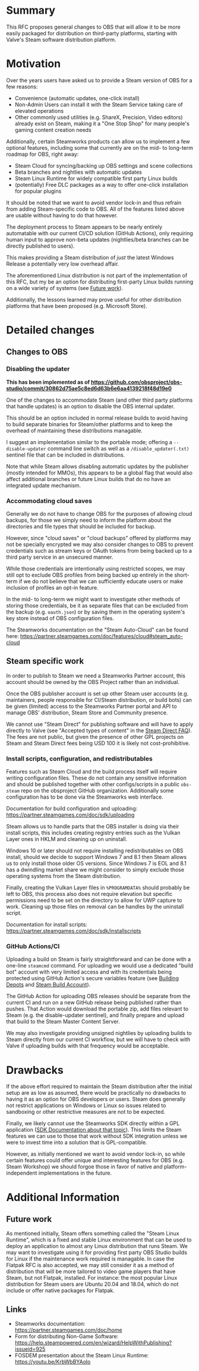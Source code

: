 # Summary

This RFC proposes general changes to OBS that will allow it to be more easily packaged for distribution on third-party platforms,
starting with Valve's Steam software distribution platform.

# Motivation

Over the years users have asked us to provide a Steam version of OBS for a few reasons:

* Convenience (automatic updates, one-click install)
* Non-Admin Users can install it with the Steam Service taking care of elevated operations
* Other commonly used utilities (e.g. ShareX, Precision, Video editors) already exist on Steam,
  making it a "One Stop Shop" for many people's gaming content creation needs

Additionally, certain Steamworks products can allow us to implement a few optional features,
including some that currently are on the mid- to long-term roadmap for OBS, right away:

* Steam Cloud for syncing/backing up OBS settings and scene collections
* Beta branches and nightlies with automatic updates
* Steam Linux Runtime for widely compatible first party Linux builds
* (potentially) Free DLC packages as a way to offer one-click installation for popular plugins

It should be noted that we want to avoid vendor lock-in and thus refrain from adding Steam-specific code to OBS.
All of the features listed above are usable without having to do that however.

The deployment process to Steam appears to be nearly entirely automatable with our current CI/CD solution (GitHub Actions),
only requiring human input to approve non-beta updates (nightlies/beta branches can be directly published to users).

This makes providing a Steam distribution of *just* the latest Windows Release a potentially very low overhead affair.

The aforementioned Linux distribution is not part of the implementation of this RFC, but my be an option for
distributing first-party Linux builds running on a wide variety of systems (see [Future work]).

Additionally, the lessons learned may prove useful for other distribution platforms that have been proposed (e.g. Microsoft Store).

# Detailed changes

## Changes to OBS

### Disabling the updater

**This has been implemented as of https://github.com/obsproject/obs-studio/commit/30862d75ae5c8ed6d63b6e6aa4139218f48d19e0**

One of the changes to accommodate Steam (and other third party platforms that handle updates) is an option to disable the OBS internal updater.

This should be an option included in normal release builds to avoid having to build separate binaries for Steam/other platforms and
to keep the overhead of maintaining these distributions managable.

I suggest an implementation similar to the portable mode; offering a `--disable-updater` command line switch as well
as a `/disable_updater(.txt)` sentinel file that can be included in distributions.

Note that while Steam allows disabling automatic updates by the publisher (mostly intended for MMOs), this appears to be a global
flag that would also affect additional branches or future Linux builds that do no have an integrated update mechanism.

### Accommodating cloud saves

Generally we do not have to change OBS for the purposes of allowing cloud backups, for those we simply need to inform the platform
about the directories and file types that should be included for backup.

However, since "cloud saves" or "cloud backups" offered by platforms may not be specially encrypted we may also consider changes
to OBS to prevent credentials such as stream keys or OAuth tokens from being backed up to a third party service in an unsecured manner.

While those credentials are intentionally using restricted scopes, we may still opt to exclude OBS profiles from being backed up
entirely in the short-term if we do not believe that we can sufficiently educate users or make inclusion of profiles an opt-in feature.

In the mid- to long-term we might want to investigate other methods of storing those credentials, be it as separate files that can be
excluded from the backup (e.g. `oauth.json`) or by saving them in the operating system's key store instead of OBS configuration files.

The Steamworks documentation on the "Steam Auto-Cloud" can be found here: https://partner.steamgames.com/doc/features/cloud#steam_auto-cloud

## Steam specific work

In order to publish to Steam we need a Steamworks Partner account, this account should be owned by the OBS Project rather than an individual.

Once the OBS publisher account is set up other Steam user accounts (e.g. maintainers, people responsible for CI/Steam distribution, or build bots)
can be given (limited) access to the Steamworks Partner portal and API to manage OBS' distribution, Steam Store and Community presence.

We cannot use "Steam Direct" for publishing software and will have to apply directly to Valve (see "Accepted types of content" in the [Steam Direct FAQ]).
The fees are not public, but given the presence of other GPL projects on Steam and Steam Direct fees being USD 100 it is likely not cost-prohibitive.

[Steam Direct FAQ]: https://partner.steamgames.com/steamdirect

### Install scripts, configuration, and redistributables

Features such as Steam Cloud and the build process itself will require writing configuration files. These do not contain any sensitive
information and should be published together with other configs/scripts in a public `obs-steam` repo on the obsproject GitHub organization.
Additionally some configuration has to be done via the Steamworks web interface.

Documentation for build configuration and uploading: https://partner.steamgames.com/doc/sdk/uploading

Steam allows us to handle parts that the OBS installer is doing via their install scripts,
this includes creating registry entries such as the Vulkan Layer ones in HKLM and cleaning up on uninstall.

Windows 10 or later should not require installing redistributables on OBS install, should we decide to support Windows 7 and 8.1
then Steam allows us to only install those older OS versions. Since Windows 7 is EOL and 8.1 has a dwindling market share we might
consider to simply exclude those operating systems from the Steam distribution.

Finally, creating the Vulkan Layer files in `%PROGRAMDATA%` should probably be left to OBS, this process also does not
require elevation but specific permissions need to be set on the directory to allow for UWP capture to work.
Cleaning up those files on removal can be handles by the uninstall script.

Documentation for install scripts: https://partner.steamgames.com/doc/sdk/installscripts

### GitHub Actions/CI

Uploading a build on Steam is fairly straightforward and can be done with a one-line `steamcmd` command.
For uploading we would use a dedicated "build bot" account with very limited access and with its credentials
being protected using GitHub Action's secure variables feature (see [Building Depots] and [Steam Build Account]).

The GitHub Action for uploading OBS releases should be separate from the current CI and run on a new GitHub release
being published rather than pushes. That Action would download the portable zip, add files relevant to Steam
(e.g. the disable-updater sentinel), and finally prepare and upload that build to the Steam Master Content Server.

We may also investigate providing unsigned nightlies by uploading builds to Steam directly from our current CI workflow,
but we will have to check with Valve if uploading builds with that frequency would be acceptable.

[Building Depots]: https://partner.steamgames.com/doc/sdk/uploading#Building_Depots
[Steam Build Account]: https://partner.steamgames.com/doc/sdk/uploading#Build_Account

# Drawbacks

If the above effort required to maintain the Steam distribution after the initial setup are as low as assumed,
there would be practically no drawbacks to having it as an option for OBS developers or users.
Steam does generally not restrict applications on Windows or Linux so issues related to sandboxing or other
restrictive measures are not to be expected.

Finally, we likely cannot use the Steamworks SDK directly within a GPL application ([SDK Documentation about that topic]).
This limits the Steam features we can use to those that work without SDK integration unless we were to invest time into a
solution that is GPL-compatible.

However, as initially mentioned we want to avoid vendor lock-in, so while certain features could offer unique and interesting
features for OBS (e.g. Steam Workshop) we should forgoe those in favor of native and platform-independent implementations in the future.

[SDK Documentation about that topic]: https://partner.steamgames.com/doc/sdk/uploading/distributing_opensource

# Additional Information

## Future work
[Future work]: #future-work

As mentioned initially, Steam offers something called the "Steam Linux Runtime", which is a fixed and stable Linux environment that can be used
to deploy an application to almost any Linux distribution that runs Steam. We may want to investigate using it for providing first party OBS Studio
builds for Linux if the maintenance work required is managable. In case the Flatpak RFC is also accepted, we may still consider it as a method of
distribution that will be more tailored to video game players that have Steam, but not Flatpak, installed.
For instance: the most popular Linux distribution for Steam users are Ubuntu 20.04 and 18.04, which do not include or offer native packages for Flatpak.

## Links

- Steamworks documentation: https://partner.steamgames.com/doc/home
- Form for distributing Non-Game Software: https://help.steampowered.com/en/wizard/HelpWithPublishing?issueid=925
- FOSDEM presentation about the Steam Linux Runtime: https://youtu.be/KrbWbBYAolo
